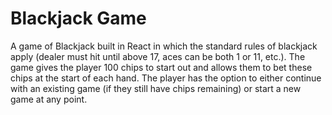 # Blackjack Game

A game of Blackjack built in React in which the standard rules of blackjack apply (dealer must hit until above 17, aces can be both 1 or 11, etc.). The game gives the player 100 chips to start out and allows them to bet these chips at the start of each hand. The player has the option to either continue with an existing game (if they still have chips remaining) or start a new game at any point. 
